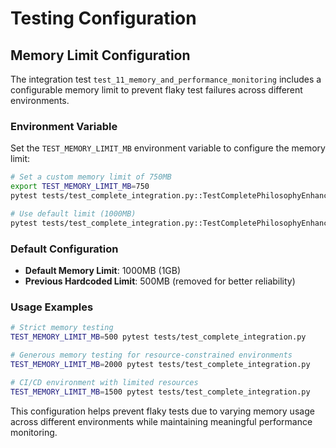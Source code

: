 # Testing Configuration

## Memory Limit Configuration

The integration test `test_11_memory_and_performance_monitoring` includes a configurable memory limit to prevent flaky test failures across different environments.

### Environment Variable

Set the `TEST_MEMORY_LIMIT_MB` environment variable to configure the memory limit:

```bash
# Set a custom memory limit of 750MB
export TEST_MEMORY_LIMIT_MB=750
pytest tests/test_complete_integration.py::TestCompletePhilosophyEnhancedIntegration::test_11_memory_and_performance_monitoring -v

# Use default limit (1000MB)
pytest tests/test_complete_integration.py::TestCompletePhilosophyEnhancedIntegration::test_11_memory_and_performance_monitoring -v
```

### Default Configuration

- **Default Memory Limit**: 1000MB (1GB)
- **Previous Hardcoded Limit**: 500MB (removed for better reliability)

### Usage Examples

```bash
# Strict memory testing
TEST_MEMORY_LIMIT_MB=500 pytest tests/test_complete_integration.py

# Generous memory testing for resource-constrained environments
TEST_MEMORY_LIMIT_MB=2000 pytest tests/test_complete_integration.py

# CI/CD environment with limited resources
TEST_MEMORY_LIMIT_MB=1500 pytest tests/test_complete_integration.py
```

This configuration helps prevent flaky tests due to varying memory usage across different environments while maintaining meaningful performance monitoring.
